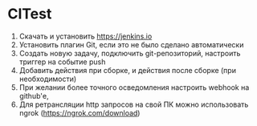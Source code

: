 # CITest

1. Скачать и установить https://jenkins.io
2. Установить плагин Git, если это не было сделано автоматически
3. Создать новую задачу, подключить git-репозиторий, настроить триггер на событие push
4. Добавить действия при сборке, и действия после сборке (при необходимости)
5. При желании более точного осведомления настроить webhook на github'е,
6. Для ретрансляции http запросов на свой ПК можно использовать ngrok (https://ngrok.com/download)
